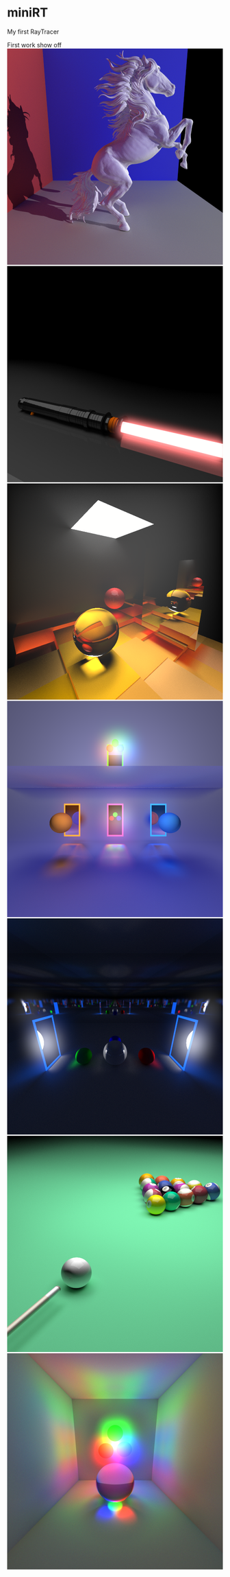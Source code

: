 # miniRT
My first RayTracer

First work show off
![screenshot](images/horse.png)
![screenshot](images/lights_sabers.png)
![screenshot](images/stairs.png)
![screenshot](images/portal.png)
![screenshot](images/portal_light.png)
![screenshot](images/billard.png)
![screenshot](images/colored_lights.png)
